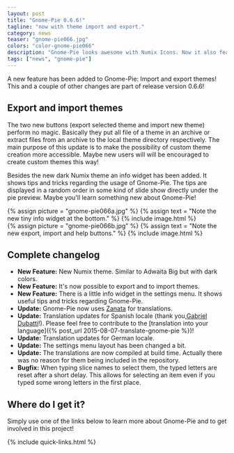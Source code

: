 ```yaml
---
layout: post
title: "Gnome-Pie 0.6.6!"
tagline: "now with theme import and export."
category: news
teaser: "gnome-pie066.jpg"
colors: "color-gnome-pie066"
description: "Gnome-Pie looks awesome with Numix Icons. Now it also features a theme which goes well with the Numix color scheme."
tags: ["news", "gnome-pie"]
---
```


A new feature has been added to Gnome-Pie: Import and export themes! This and a couple of other changes are part of release version 0.6.6!

<!--more-->

## Export and import themes

The two new buttons (export selected theme and import new theme) perform no magic. Basically they put all file of a theme in an archive or extract files from an archive to the local theme directory respectively. The main purpose of this update is to make the possibility of custom theme creation more accessible. Maybe new users will will be encouraged to create custom themes this way!

Besides the new dark Numix theme an info widget has been added. It shows tips and tricks regarding the usage of Gnome-Pie. The tips are displayed in a random order in some kind of slide show directly under the pie preview. Maybe you'll learn something new about Gnome-Pie!

<div class="row">
    <div class="col s6">
        {% assign picture = "gnome-pie066a.jpg" %}
        {% assign text = "Note the new tiny info widget at the bottom." %}
        {% include image.html %}
    </div>
    <div class="col s6">
        {% assign picture = "gnome-pie066b.jpg" %}
        {% assign text = "Note the new export, import and help buttons." %}
        {% include image.html %}
    </div>
</div>


## Complete changelog

* **New Feature:** New Numix theme. Similar to Adwaita Big but with dark colors.
* **New Feature:** It's now possible to export and to import themes.
* **New Feature:** There is a little info widget in the settings menu. It shows useful tips and tricks regarding Gnome-Pie.
* **Update:** Gnome-Pie now uses [Zanata](https://translate.zanata.org/zanata/iteration/view/gnome-pie/develop) for translations.
* **Update:** Translation updates for Spanish locale (thank you,[Gabriel Dubatti](https://github.com/gabdub)!). Please feel free to contribute to the [translation into your language]({% post_url 2015-08-07-translate-gnome-pie %})!
* **Update:** Translation updates for German locale.
* **Update:** The settings menu layout has been changed a bit.
* **Update:** The translations are now compiled at build time. Actually there was no reason for them being included in the repository.
* **Bugfix:** When typing slice names to select them, the typed letters are reset after a short delay. This allows for selecting an item even if you typed some wrong letters in the first place.


## Where do I get it?

Simply use one of the links below to learn more about Gnome-Pie and to get involved in this project!

{% include quick-links.html %}
